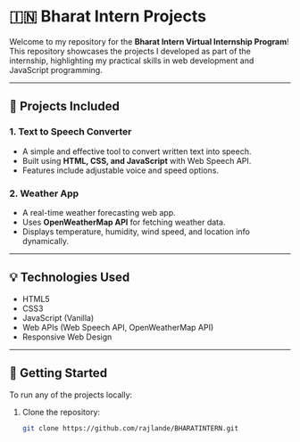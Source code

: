 # 🇮🇳 Bharat Intern Projects

Welcome to my repository for the **Bharat Intern Virtual Internship Program**!  
This repository showcases the projects I developed as part of the internship, highlighting my practical skills in web development and JavaScript programming.

---

## 📁 Projects Included

### 1. **Text to Speech Converter**
- A simple and effective tool to convert written text into speech.
- Built using **HTML, CSS, and JavaScript** with Web Speech API.
- Features include adjustable voice and speed options.

### 2. **Weather App**
- A real-time weather forecasting web app.
- Uses **OpenWeatherMap API** for fetching weather data.
- Displays temperature, humidity, wind speed, and location info dynamically.

---

## 💡 Technologies Used

- HTML5
- CSS3
- JavaScript (Vanilla)
- Web APIs (Web Speech API, OpenWeatherMap API)
- Responsive Web Design

---

## 🚀 Getting Started

To run any of the projects locally:

1. Clone the repository:
   ```bash
   git clone https://github.com/rajlande/BHARATINTERN.git
